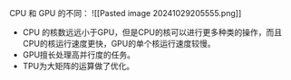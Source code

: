 CPU 和 GPU 的不同：
![[Pasted image 20241029205555.png]]
- CPU 的核数远远小于GPU，但是CPU的核可以进行更多种类的操作，而且CPU的核运行速度更快，GPU的单个核运行速度较慢。
- GPU擅长处理高并行度的任务。
- TPU为大矩阵的运算做了优化。